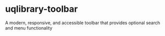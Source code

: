 # uqlibrary-toolbar
A modern, responsive, and accessible toolbar that provides optional search and menu functionality
